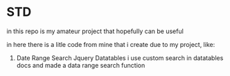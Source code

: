 # STD
in this repo is my amateur project that hopefully can be useful

in here there is a litle code from mine that i create due to my project, like:
  1. Date Range Search Jquery Datatables
      i use custom search in datatables docs and made a data range search function
